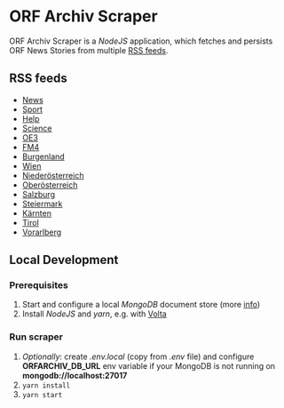 # ORF Archiv Scraper

ORF Archiv Scraper is a *NodeJS* application, which fetches and persists ORF News Stories from multiple
[RSS feeds](https://rss.orf.at).

## RSS feeds

* [News](https://rss.orf.at/news.xml)
* [Sport](https://rss.orf.at/sport.xml)
* [Help](https://rss.orf.at/help.xml)
* [Science](https://rss.orf.at/science.xml)
* [OE3](https://rss.orf.at/oe3.xml)
* [FM4](https://rss.orf.at/fm4.xml)
* [Burgenland](https://rss.orf.at/burgenland.xml)
* [Wien](https://rss.orf.at/wien.xml)
* [Niederösterreich](https://rss.orf.at/noe.xml)
* [Oberösterreich](https://rss.orf.at/ooe.xml)
* [Salzburg](https://rss.orf.at/salzburg.xml)
* [Steiermark](https://rss.orf.at/steiermark.xml)
* [Kärnten](https://rss.orf.at/kaernten.xml)
* [Tirol](https://rss.orf.at/tirol.xml)
* [Vorarlberg](https://rss.orf.at/vorarlberg.xml)

## Local Development

### Prerequisites

1. Start and configure a local *MongoDB* document store (more [info](../db/README.md))
2. Install *NodeJS* and *yarn*, e.g. with [Volta](https://volta.sh/)

### Run scraper

1. *Optionally*: create *.env.local* (copy from *.env* file) and configure **ORFARCHIV_DB_URL** env variable if
   your MongoDB is not running on **mongodb://localhost:27017**
2. `yarn install`
3. `yarn start`
